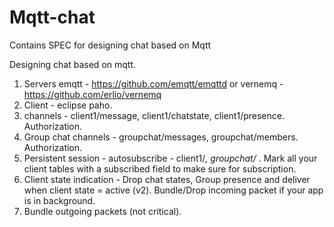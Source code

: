 # Mqtt-chat
Contains SPEC for designing chat based on Mqtt

Designing chat based on mqtt.
1. Servers emqtt - https://github.com/emqtt/emqttd or vernemq - https://github.com/erlio/vernemq
2. Client - eclipse paho.
3. channels - client1/message, client1/chatstate, client1/presence. Authorization.
4. Group chat channels - groupchat/messages, groupchat/members. Authorization.
5. Persistent session - autosubscribe - client1/*, groupchat/* . Mark all your client tables with a subscribed field to make sure for subscription.
6. Client state indication - Drop chat states, Group presence and deliver when client state = active (v2). Bundle/Drop incoming packet if your app is in background.
7. Bundle outgoing packets (not critical).



